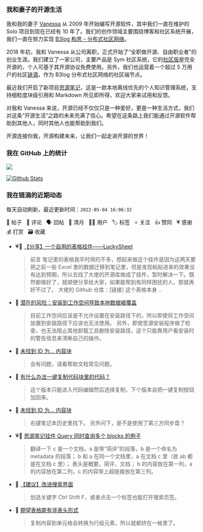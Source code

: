 ### 我和妻子的开源生活

我和我的妻子 [Vanessa](https://github.com/Vanessa219) 从 2009 年开始编写开源软件，其中我们一直在维护的 Solo 项目到现在已经有 10 年了。我们的创作领域主要围绕博客和社区系统开展，我们一直在努力实现 [B3log 构思 - 分布式社区网络](https://ld246.com/article/1546941897596)。

2018 年初，我和 Vanessa 从公司离职，正式开始了“全职做开源、自由职业者”的创业生涯。我们建立了一家公司，主要产品是 Sym 社区系统，它的[社区版](https://github.com/88250/symphony)是完全开源的，个人可基于其开源协议免费使用。另外，我们也运营着一个超过 5 万用户的社区[链滴](https://ld246.com)，作为 B3log 分布式社区网络的社区端节点。

最近我们开启了新项目[思源笔记](https://github.com/siyuan-note/siyuan)，这是一款本地离线优先的个人知识管理系统，支持细粒度块级引用和 Markdown 所见即所得，欢迎大家来试用和反馈。

对我和 Vanessa 来说，开源已经不仅仅只是一种爱好，更是一种生活方式，我们对这条“开源生活”之路的未来充满了信心。希望在这条路上我们能通过开源软件帮助到其他人，同时其他人也能帮助到我们。

开源连接你我，开源构建未来，让我们一起走进开源的世界！

### 我在 GitHub 上的统计

<a title="Hits" target="_blank" href="https://github.com/88250/88250"><img src="https://hits.b3log.org/88250/88250.svg"></a>

[![Github Stats](https://github-readme-stats.vercel.app/api?username=88250&theme=tokyonight&show_icons=true)](https://github.com/88250)

<!--events start -->

### 我在链滴的近期动态

每天自动刷新，最近更新时间：`2022-05-04 16:06:32`

📝 帖子 &nbsp; 💬 评论 &nbsp; 🗣 回帖 &nbsp; 🌙 清月 &nbsp; 👨‍💻 用户 &nbsp; 🏷️ 标签 &nbsp; ⭐️ 关注 &nbsp; 👍 赞同 &nbsp; 💗 感谢 &nbsp; 💰 打赏 &nbsp; 🗃 收藏

* 💗📝 [【分享】一个自用的表格挂件——LuckySheet](https://ld246.com/article/1651638105425)

  > 前言 笔记里的表格我平时用的不多，想起来做这个挂件是因为这两天要把之前一些 Excel 里的数据迁移到笔记里，但是发现粘贴进来的效果没有达到预期，所以去找了大佬的开源库做成了挂件，暂时解决一下。既然都做好了，就顺便分享给大家，如果能帮到有同样困扰的人，那就再好不过了。 大佬的 Github 仓库：[链接] 这个表格本身 ..
* 💬 [潜在的风险：安装到工作空间导致本地数据被覆盖](https://ld246.com/article/1642303922007/comment/1651636927268#comments)

  > 目前工作空间应该是不允许设置在安装路径下的，所以即使将工作空间放置到安装路径下应该也无法使用。 另外，即使思源安装程序做了检查，也无法阻止其他卸载工具删除安装路径，这个只能靠用户看安装时的警告信息来清晰自己的操作。
* 💬 [未找到 ID 为... 内容块](https://ld246.com/article/1651574133055/comment/1651634591561#comments)

  > 会有问题，请看帮助文档常见问题。
* 💬 [有什么办法一键复制代码块里的代码？](https://ld246.com/article/1651633821773/comment/1651634551611#comments)

  > 这个版本只能进入代码编辑然后选择复制，下个版本会把一键复制按钮加回来。
* 💬 [未找到 ID 为... 内容块](https://ld246.com/article/1651574133055/comment/1651623181781#comments)

  > 右键笔记本历史里找下。 另外问下，是不是使用了第三方同步盘？
* 💗💬 [思源笔记挂件 Query 同时查询多个 blocks 的例子](https://ld246.com/article/1651556733096/comment/1651593630093#comments)

  > 翻译一下 c 是一个文档，a 是带“简评”的段落，b 是一个命名为 metadata 的段落； b 和 a 在同一个文档里，a 在文档 c 里（故 ab 都是在文档 c 里）； 表头是概要，简评，文档； b 的内容放在第一列，a 的内容放在第二列，c 的内容带上超链接放在第三列。
* 💬 [【建议】改进搜索界面](https://ld246.com/article/1651503408588/comment/1651621711457#comments)

  > 划选关键字 Ctrl Shift F，或者点击一个标签也能打开搜索页签。
* 💬 [期望表格能有竖表头形式](https://ld246.com/article/1651461755243/comment/1651621638809#comments)

  > 复制内容到单元格会转换为行级元素，所以就都挤在一格里了。


<!--events end -->
